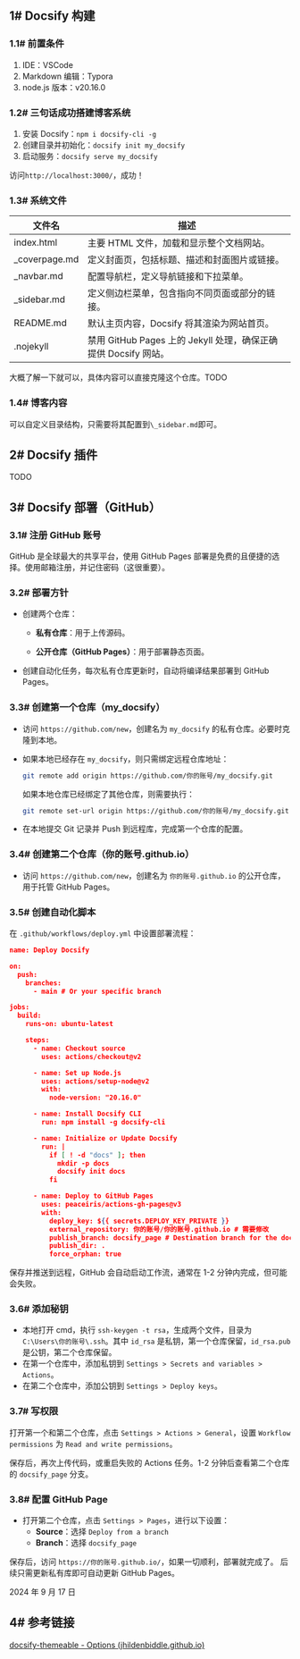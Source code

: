 ## 1# Docsify 构建

### 1.1# 前置条件

1. IDE：VSCode
2. Markdown 编辑：Typora
3. node.js 版本：v20.16.0

### 1.2# 三句话成功搭建博客系统

1. 安装 Docsify：`npm i docsify-cli -g`
2. 创建目录并初始化：`docsify init my_docsify`
3. 启动服务：`docsify serve my_docsify`

访问`http://localhost:3000/`，成功！

### 1.3# 系统文件

| 文件名         | 描述                                                            |
| -------------- | --------------------------------------------------------------- |
| index.html     | 主要 HTML 文件，加载和显示整个文档网站。                        |
| \_coverpage.md | 定义封面页，包括标题、描述和封面图片或链接。                    |
| \_navbar.md    | 配置导航栏，定义导航链接和下拉菜单。                            |
| \_sidebar.md   | 定义侧边栏菜单，包含指向不同页面或部分的链接。                  |
| README.md      | 默认主页内容，Docsify 将其渲染为网站首页。                      |
| .nojekyll      | 禁用 GitHub Pages 上的 Jekyll 处理，确保正确提供 Docsify 网站。 |

大概了解一下就可以，具体内容可以直接克隆这个仓库。TODO

### 1.4# 博客内容

可以自定义目录结构，只需要将其配置到`\_sidebar.md`即可。

## 2# Docsify 插件

TODO

## 3# Docsify 部署（GitHub）

### 3.1# 注册 GitHub 账号

GitHub 是全球最大的共享平台，使用 GitHub Pages 部署是免费的且便捷的选择。使用邮箱注册，并记住密码（这很重要）。

### 3.2# 部署方针

- 创建两个仓库：

  - **私有仓库**：用于上传源码。

  - **公开仓库（GitHub Pages）**：用于部署静态页面。

- 创建自动化任务，每次私有仓库更新时，自动将编译结果部署到 GitHub Pages。

### 3.3# 创建第一个仓库（my_docsify）

- 访问 `https://github.com/new`，创建名为 `my_docsify` 的私有仓库。必要时克隆到本地。

- 如果本地已经存在 `my_docsify`，则只需绑定远程仓库地址：

  ```bash
  git remote add origin https://github.com/你的账号/my_docsify.git
  ```

  如果本地仓库已经绑定了其他仓库，则需要执行：

  ```bash
  git remote set-url origin https://github.com/你的账号/my_docsify.git
  ```

- 在本地提交 Git 记录并 Push 到远程库，完成第一个仓库的配置。

### 3.4# 创建第二个仓库（你的账号.github.io）

- 访问 `https://github.com/new`，创建名为 `你的账号.github.io` 的公开仓库，用于托管 GitHub Pages。

### 3.5# 创建自动化脚本

在 `.github/workflows/deploy.yml` 中设置部署流程：

```json
name: Deploy Docsify

on:
  push:
    branches:
      - main # Or your specific branch

jobs:
  build:
    runs-on: ubuntu-latest

    steps:
      - name: Checkout source
        uses: actions/checkout@v2

      - name: Set up Node.js
        uses: actions/setup-node@v2
        with:
          node-version: "20.16.0"

      - name: Install Docsify CLI
        run: npm install -g docsify-cli

      - name: Initialize or Update Docsify
        run: |
          if [ ! -d "docs" ]; then
            mkdir -p docs
            docsify init docs
          fi

      - name: Deploy to GitHub Pages
        uses: peaceiris/actions-gh-pages@v3
        with:
          deploy_key: ${{ secrets.DEPLOY_KEY_PRIVATE }}
          external_repository: 你的账号/你的账号.github.io # 需要修改
          publish_branch: docsify_page # Destination branch for the docs
          publish_dir: .
          force_orphan: true

```

保存并推送到远程，GitHub 会自动启动工作流，通常在 1-2 分钟内完成，但可能会失败。

### 3.6# 添加秘钥

- 本地打开 cmd，执行 `ssh-keygen -t rsa`，生成两个文件，目录为 `C:\Users\你的账号\.ssh`。其中 `id_rsa` 是私钥，第一个仓库保留，`id_rsa.pub` 是公钥，第二个仓库保留。
- 在第一个仓库中，添加私钥到 `Settings > Secrets and variables > Actions`。
- 在第二个仓库中，添加公钥到 `Settings > Deploy keys`。

### 3.7# 写权限

打开第一个和第二个仓库，点击 `Settings > Actions > General`，设置 `Workflow permissions` 为 `Read and write permissions`。

保存后，再次上传代码，或重启失败的 Actions 任务。1-2 分钟后查看第二个仓库的 `docsify_page` 分支。

### 3.8# 配置 GitHub Page

- 打开第二个仓库，点击 `Settings > Pages`，进行以下设置：
  - **Source**：选择 `Deploy from a branch`
  - **Branch**：选择 `docsify_page`

保存后，访问 `https://你的账号.github.io/`，如果一切顺利，部署就完成了。 后续只需更新私有库即可自动更新 GitHub Pages。

2024 年 9 月 17 日

## 4# 参考链接

[docsify-themeable - Options (jhildenbiddle.github.io)](https://jhildenbiddle.github.io/docsify-themeable/#/options)
